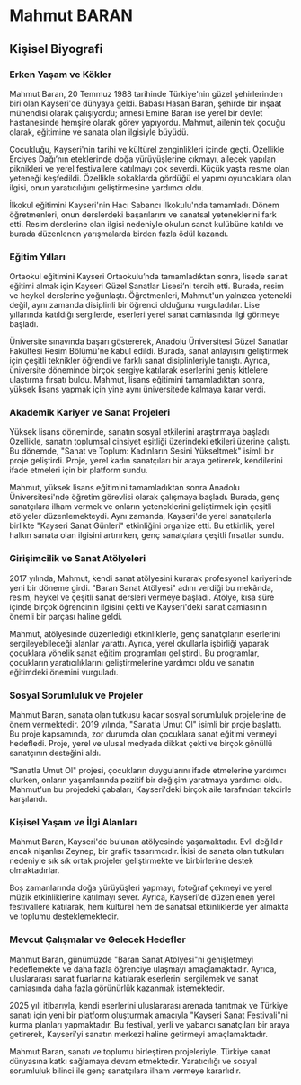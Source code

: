 # Mahmut BARAN

## Kişisel Biyografi

### Erken Yaşam ve Kökler

Mahmut Baran, 20 Temmuz 1988 tarihinde Türkiye'nin güzel şehirlerinden biri olan Kayseri'de dünyaya geldi. Babası Hasan Baran, şehirde bir inşaat mühendisi olarak çalışıyordu; annesi Emine Baran ise yerel bir devlet hastanesinde hemşire olarak görev yapıyordu. Mahmut, ailenin tek çocuğu olarak, eğitimine ve sanata olan ilgisiyle büyüdü.

Çocukluğu, Kayseri'nin tarihi ve kültürel zenginlikleri içinde geçti. Özellikle Erciyes Dağı’nın eteklerinde doğa yürüyüşlerine çıkmayı, ailecek yapılan piknikleri ve yerel festivallere katılmayı çok severdi. Küçük yaşta resme olan yeteneği keşfedildi. Özellikle sokaklarda gördüğü el yapımı oyuncaklara olan ilgisi, onun yaratıcılığını geliştirmesine yardımcı oldu.

İlkokul eğitimini Kayseri'nin Hacı Sabancı İlkokulu'nda tamamladı. Dönem öğretmenleri, onun derslerdeki başarılarını ve sanatsal yeteneklerini fark etti. Resim derslerine olan ilgisi nedeniyle okulun sanat kulübüne katıldı ve burada düzenlenen yarışmalarda birden fazla ödül kazandı.

### Eğitim Yılları

Ortaokul eğitimini Kayseri Ortaokulu’nda tamamladıktan sonra, lisede sanat eğitimi almak için Kayseri Güzel Sanatlar Lisesi’ni tercih etti. Burada, resim ve heykel derslerine yoğunlaştı. Öğretmenleri, Mahmut'un yalnızca yetenekli değil, aynı zamanda disiplinli bir öğrenci olduğunu vurguladılar. Lise yıllarında katıldığı sergilerde, eserleri yerel sanat camiasında ilgi görmeye başladı.

Üniversite sınavında başarı göstererek, Anadolu Üniversitesi Güzel Sanatlar Fakültesi Resim Bölümü'ne kabul edildi. Burada, sanat anlayışını geliştirmek için çeşitli teknikler öğrendi ve farklı sanat disiplinleriyle tanıştı. Ayrıca, üniversite döneminde birçok sergiye katılarak eserlerini geniş kitlelere ulaştırma fırsatı buldu. Mahmut, lisans eğitimini tamamladıktan sonra, yüksek lisans yapmak için yine aynı üniversitede kalmaya karar verdi.

### Akademik Kariyer ve Sanat Projeleri

Yüksek lisans döneminde, sanatın sosyal etkilerini araştırmaya başladı. Özellikle, sanatın toplumsal cinsiyet eşitliği üzerindeki etkileri üzerine çalıştı. Bu dönemde, "Sanat ve Toplum: Kadınların Sesini Yükseltmek" isimli bir proje geliştirdi. Proje, yerel kadın sanatçıları bir araya getirerek, kendilerini ifade etmeleri için bir platform sundu.

Mahmut, yüksek lisans eğitimini tamamladıktan sonra Anadolu Üniversitesi'nde öğretim görevlisi olarak çalışmaya başladı. Burada, genç sanatçılara ilham vermek ve onların yeteneklerini geliştirmek için çeşitli atölyeler düzenlemekteydi. Aynı zamanda, Kayseri'de yerel sanatçılarla birlikte "Kayseri Sanat Günleri" etkinliğini organize etti. Bu etkinlik, yerel halkın sanata olan ilgisini artırırken, genç sanatçılara çeşitli fırsatlar sundu.

### Girişimcilik ve Sanat Atölyeleri

2017 yılında, Mahmut, kendi sanat atölyesini kurarak profesyonel kariyerinde yeni bir döneme girdi. "Baran Sanat Atölyesi" adını verdiği bu mekânda, resim, heykel ve çeşitli sanat dersleri vermeye başladı. Atölye, kısa süre içinde birçok öğrencinin ilgisini çekti ve Kayseri'deki sanat camiasının önemli bir parçası haline geldi.

Mahmut, atölyesinde düzenlediği etkinliklerle, genç sanatçıların eserlerini sergileyebileceği alanlar yarattı. Ayrıca, yerel okullarla işbirliği yaparak çocuklara yönelik sanat eğitim programları geliştirdi. Bu programlar, çocukların yaratıcılıklarını geliştirmelerine yardımcı oldu ve sanatın eğitimdeki önemini vurguladı.

### Sosyal Sorumluluk ve Projeler

Mahmut Baran, sanata olan tutkusu kadar sosyal sorumluluk projelerine de önem vermektedir. 2019 yılında, "Sanatla Umut Ol" isimli bir proje başlattı. Bu proje kapsamında, zor durumda olan çocuklara sanat eğitimi vermeyi hedefledi. Proje, yerel ve ulusal medyada dikkat çekti ve birçok gönüllü sanatçının desteğini aldı.

"Sanatla Umut Ol" projesi, çocukların duygularını ifade etmelerine yardımcı olurken, onların yaşamlarında pozitif bir değişim yaratmaya yardımcı oldu. Mahmut'un bu projedeki çabaları, Kayseri'deki birçok aile tarafından takdirle karşılandı.

### Kişisel Yaşam ve İlgi Alanları

Mahmut Baran, Kayseri'de bulunan atölyesinde yaşamaktadır. Evli değildir ancak nişanlısı Zeynep, bir grafik tasarımcıdır. İkisi de sanata olan tutkuları nedeniyle sık sık ortak projeler geliştirmekte ve birbirlerine destek olmaktadırlar. 

Boş zamanlarında doğa yürüyüşleri yapmayı, fotoğraf çekmeyi ve yerel müzik etkinliklerine katılmayı sever. Ayrıca, Kayseri'de düzenlenen yerel festivallere katılarak, hem kültürel hem de sanatsal etkinliklerde yer almakta ve toplumu desteklemektedir.

### Mevcut Çalışmalar ve Gelecek Hedefler

Mahmut Baran, günümüzde "Baran Sanat Atölyesi"ni genişletmeyi hedeflemekte ve daha fazla öğrenciye ulaşmayı amaçlamaktadır. Ayrıca, uluslararası sanat fuarlarına katılarak eserlerini sergilemek ve sanat camiasında daha fazla görünürlük kazanmak istemektedir.

2025 yılı itibarıyla, kendi eserlerini uluslararası arenada tanıtmak ve Türkiye sanatı için yeni bir platform oluşturmak amacıyla "Kayseri Sanat Festivali"ni kurma planları yapmaktadır. Bu festival, yerli ve yabancı sanatçıları bir araya getirerek, Kayseri’yi sanatın merkezi haline getirmeyi amaçlamaktadır.

Mahmut Baran, sanatı ve toplumu birleştiren projeleriyle, Türkiye sanat dünyasına katkı sağlamaya devam etmektedir. Yaratıcılığı ve sosyal sorumluluk bilinci ile genç sanatçılara ilham vermeye kararlıdır.